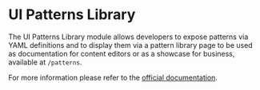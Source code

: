 # UI Patterns Library

The UI Patterns Library module allows developers to expose patterns via YAML definitions and to display them via a
pattern library page to be used as documentation for content editors or as a showcase for business, available at `/patterns`.

For more information please refer to the [official documentation](http://ui-patterns.readthedocs.io).
